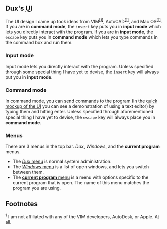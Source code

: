 ## Dux's <abbr title="User Interface">UI</abbr> ##

The UI design I came up took ideas from VIM<sup><a href="#1">[1]</a></sup>, AutoCAD<sup><a href="#1">[1]</a></sup>, and Mac OS<sup><a href="#1">[1]</a></sup>.
If you are in **command mode**, the `insert` key puts you in **input mode** which lets you directly interact with the program.
If you are in **input mode**, the `escape` key puts you in **command mode** which lets you type commands in the command box and run them.

### Input mode ###

Input mode lets you directly interact with the program. Unless specified through some special thing I have yet to devise, the `insert` key will always put you in **input mode**.

### Command mode ###

In command mode, you can send commands to the program (In the [quick mockup of the UI](/ui/01_main.png) you can see a demonstration of using a text editor) by typing them and hitting enter.
Unless specified through aforementioned special thing I have yet to devise, the `escape` key will always place you in **command mode**.

### Menus ###

There are 3 menus in the top bar. *Dux*, *Windows*, and the **current program** menus.


  - The [*Dux* menu](/ui/02_dux_menu.png) is normal system administration.
  - The [*Windows* menu](/ui/03_windows_menu.png) is a list of open windows, and lets you switch between them.
  - The [**current program** menu](/ui/04_text_editor_menu) is a menu with options specific to the current program that is open. The name of this menu matches the program you are using.

## Footnotes ##
<sup id="f1">1</sup>   I am not affiliated with any of the VIM developers, AutoDesk, or Apple.  At all.
